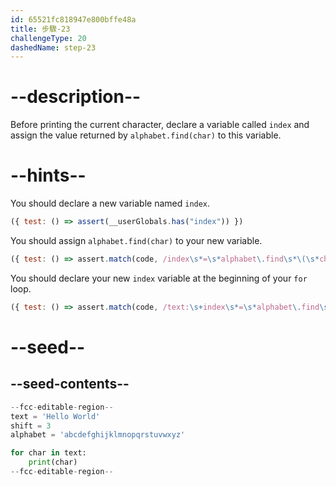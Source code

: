 ```yaml
---
id: 65521fc818947e800bffe48a
title: 步驟-23
challengeType: 20
dashedName: step-23
---
```


# --description--

Before printing the current character, declare a variable called `index` and assign the value returned by `alphabet.find(char)` to this variable.

# --hints--

You should declare a new variable named `index`.

```js
({ test: () => assert(__userGlobals.has("index")) })
```

You should assign `alphabet.find(char)` to your new variable.

```js
({ test: () => assert.match(code, /index\s*=\s*alphabet\.find\s*\(\s*char\s*\)/) })
```

You should declare your new `index` variable at the beginning of your `for` loop.

```js
({ test: () => assert.match(code, /text:\s+index\s*=\s*alphabet\.find\s*\(\s*char\s*\)/) })
```

# --seed--

## --seed-contents--

```py
--fcc-editable-region--
text = 'Hello World'
shift = 3
alphabet = 'abcdefghijklmnopqrstuvwxyz'

for char in text:
    print(char)
--fcc-editable-region--
```
